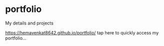 # portfolio
My details and projects

https://hemavenkat8642.github.io/portfolio/ tap here to quickly access my portfolio...
